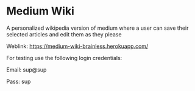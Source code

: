 # Medium Wiki

A personalized wikipedia version of medium where a user can save their selected
articles and edit them as they please

Weblink:
https://medium-wiki-brainless.herokuapp.com/

For testing use the following login credentials:

Email: sup@sup

Pass: sup


